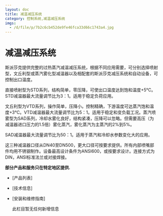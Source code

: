 ```yaml
---
layout: doc
title: 减温减压系统
category: 控制系统,减温减压系统
imgs:
  - /d/file/p/7b2c6cb452de9fe46fca33d66c1743a4.jpg
---
```


# 减温减压系统

斯派莎克提供完整的过热蒸汽减温减压系统，根据不同应用需要，可分别选择喷射型，文丘利型或蒸汽雾化型减温器以及相配套的斯派莎克减压系统和自动设备，可控制出口温度。

直接喷射型为STD系列，结构简单，零压降，可使出口温度达到饱和温度+5℃。STD减温器最大流量调节比为3：1。适用于稳定负荷应用。

文丘利型为VTD系列，操作简单，压降小。控制精确，下游温度可达蒸汽饱和温度+3℃。VTD减温器最大流量调节比为5：1。适用于稳定和变负载工况。蒸汽喷雾型为SAD系列，冷却水雾化良好，结构紧凑，压降可以忽略。但需要高压（为减温器进口压力的1.5倍）雾化蒸汽，雾化蒸汽为主蒸汽的2%到5%。

SAD减温器最大流量调节比为50：1。适用于蒸汽和冷却水参数变化大的应用。

这三种减温器口径从DN40至DN500，更大口径可按要求提供。所有内部喷嘴部件均用不锈钢制作。设备最高设计条件为ANSI600，或按要求设计。连接方式为DIN，ANSI标准法兰或对接焊接。

**部分产品和服务只在特定地区提供.**

- [产品列表]
- [技术信息]
- [安装和维修指南]

  此栏目暂无任何新增信息
